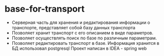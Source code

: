 # base-for-transport
- Серверная часть для хранения и редактирования информации о транспорте, представляет собой базу данных транспорта
- Позволяет хранит транспорт с его описанием в виде параметров.
- Позволяет осуществлять поиск по базе по различным параметрам.
- Позволяет редактировать транспорт в базе.
Информация хранится в БД использовал postgresql
Проект написан в IDEA - spring web
